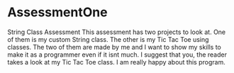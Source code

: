 # AssessmentOne
String Class Assessment
This assessment has two projects to look at.
One of them is my custom String class.
The other is my Tic Tac Toe using classes. 
The two of them are made by me and I want to show my skills to make it as a programmer even if it isnt much. 
I suggest that you, the reader takes a look at my Tic Tac Toe class. I am really happy about this  program.
